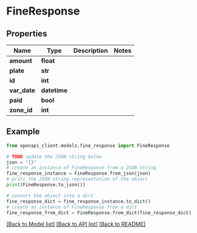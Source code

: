 # FineResponse


## Properties

Name | Type | Description | Notes
------------ | ------------- | ------------- | -------------
**amount** | **float** |  | 
**plate** | **str** |  | 
**id** | **int** |  | 
**var_date** | **datetime** |  | 
**paid** | **bool** |  | 
**zone_id** | **int** |  | 

## Example

```python
from openapi_client.models.fine_response import FineResponse

# TODO update the JSON string below
json = "{}"
# create an instance of FineResponse from a JSON string
fine_response_instance = FineResponse.from_json(json)
# print the JSON string representation of the object
print(FineResponse.to_json())

# convert the object into a dict
fine_response_dict = fine_response_instance.to_dict()
# create an instance of FineResponse from a dict
fine_response_from_dict = FineResponse.from_dict(fine_response_dict)
```
[[Back to Model list]](../README.md#documentation-for-models) [[Back to API list]](../README.md#documentation-for-api-endpoints) [[Back to README]](../README.md)


